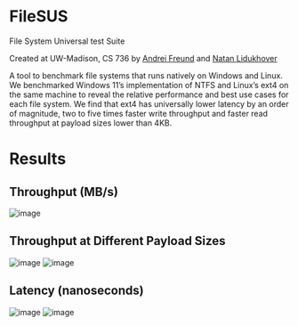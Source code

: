 # FileSUS
File System Universal test Suite

Created at UW-Madison, CS 736 by [Andrei Freund](https://github.com/BUGSYTHEBEAN) and [Natan Lidukhover](https://github.com/natanlidukhover)

A tool to benchmark file systems that runs natively on Windows and Linux. We benchmarked Windows 11’s implementation of NTFS and Linux’s ext4 on the same machine to reveal the relative performance and best use cases for each file system. We find that ext4 has universally lower latency by an order of magnitude, two to five times faster write throughput and faster read throughput at payload sizes lower than 4KB.

# Results
## Throughput (MB/s)
![image](https://user-images.githubusercontent.com/16845012/145524013-cfe0005f-5bea-4bf8-ab6a-9fc361850481.png)
## Throughput at Different Payload Sizes
![image](https://user-images.githubusercontent.com/16845012/145524046-d76ea2a9-5b69-487c-ab7d-495df70f882d.png)
![image](https://user-images.githubusercontent.com/16845012/145524063-6175774a-1b4a-412e-b824-ccb6a86213a8.png)
## Latency (nanoseconds)
![image](https://user-images.githubusercontent.com/16845012/145524090-d6160844-ccf6-4324-8e64-d5ea92dd0cc8.png)
![image](https://user-images.githubusercontent.com/16845012/145524129-c1ce4740-dc07-4afb-bd7c-f5c99f5d385e.png)
